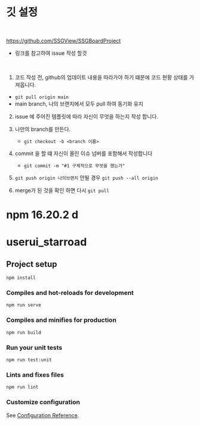 # 깃 설정

<br>

https://github.com/SSGView/SSGBoardProject
- 링크를 참고하여 issue 작성 할것

<br>

1. 코드 작성 전, github의 업데이트 내용을 따라가야 하기 떄문에 코드 현황 상태를 가져옵니다.
- `git pull origin main`
- main branch, 나의 브랜치에서 모두 pull 하여 동기화 유지


2. issue 에 주어진 템플릿에 따라 자신이 무엇을 하는지 작성 합니다.
3. 나만의 branch를 만든다.
    - `git checkout -b <branch 이름>`
5. commit 을 할 떄 자신이 올린 이슈 넘버를 포함해서 작성합니다
    - `git commit -m "#1 구체적으로 무엇을 했는가"`

6. `git push origin 나의브랜치`   안될 경우 `git push --all origin`
7. merge가 된 것을 확인 하면 다시 `git pull`

# npm 16.20.2 d

# userui_starroad

## Project setup
```
npm install
```

### Compiles and hot-reloads for development
```
npm run serve
```

### Compiles and minifies for production
```
npm run build
```

### Run your unit tests
```
npm run test:unit
```

### Lints and fixes files
```
npm run lint
```

### Customize configuration
See [Configuration Reference](https://cli.vuejs.org/config/).
